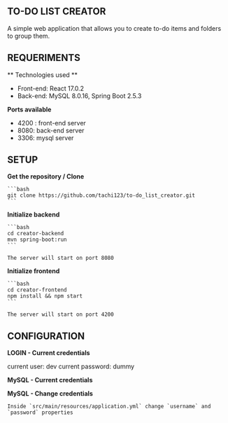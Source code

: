 ##  TO-DO LIST CREATOR


A simple web application that allows you to create to-do items and folders to group them. 


##  REQUERIMENTS

** Technologies used **

* Front-end: React 17.0.2
* Back-end: MySQL 8.0.16, Spring Boot 2.5.3

**Ports available**

* 4200 : front-end server
* 8080: back-end server
* 3306: mysql server


## SETUP

**Get the repository / Clone**

	```bash
	git clone https://github.com/tachi123/to-do_list_creator.git
	```

**Initialize backend**

	```bash
	cd creator-backend
	mvn spring-boot:run
	```

	The server will start on port 8080


**Initialize frontend**


	```bash
	cd creator-frontend
	npm install && npm start
	```

	The server will start on port 4200
	

## CONFIGURATION

**LOGIN - Current credentials**
   
   current user: dev
   current password: dummy  
	
**MySQL - Current credentials**


**MySQL - Change credentials**


	Inside `src/main/resources/application.yml` change `username` and `password` properties		  

